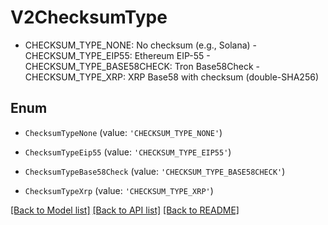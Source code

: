 # V2ChecksumType

- CHECKSUM_TYPE_NONE: No checksum (e.g., Solana)  - CHECKSUM_TYPE_EIP55: Ethereum EIP-55  - CHECKSUM_TYPE_BASE58CHECK: Tron Base58Check  - CHECKSUM_TYPE_XRP: XRP Base58 with checksum (double-SHA256)

## Enum

* `ChecksumTypeNone` (value: `'CHECKSUM_TYPE_NONE'`)

* `ChecksumTypeEip55` (value: `'CHECKSUM_TYPE_EIP55'`)

* `ChecksumTypeBase58Check` (value: `'CHECKSUM_TYPE_BASE58CHECK'`)

* `ChecksumTypeXrp` (value: `'CHECKSUM_TYPE_XRP'`)

[[Back to Model list]](../README.md#documentation-for-models) [[Back to API list]](../README.md#documentation-for-api-endpoints) [[Back to README]](../README.md)
